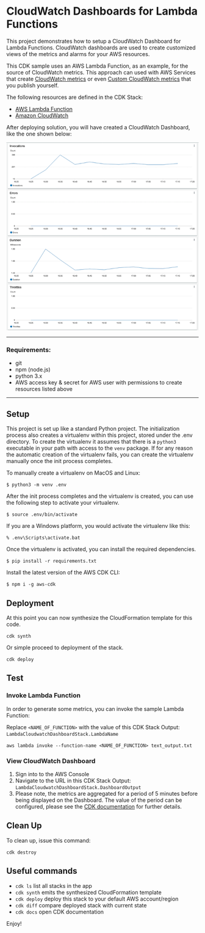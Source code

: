 
# CloudWatch Dashboards for Lambda Functions

This project demonstrates how to setup a CloudWatch Dashboard for Lambda Functions.
CloudWatch dashboards are used to create customized views of the metrics and alarms for your AWS resources.

This CDK sample uses an AWS Lambda Function, as an example, for the source of CloudWatch metrics. This
approach can used with AWS Services that create [CloudWatch metrics](https://docs.aws.amazon.com/AmazonCloudWatch/latest/monitoring/working_with_metrics.html) or even [Custom CloudWatch metrics](https://docs.aws.amazon.com/AmazonCloudWatch/latest/monitoring/publishingMetrics.html) that you publish yourself.

The following resources are defined in the CDK Stack:
- [AWS Lambda Function](https://aws.amazon.com/lambda/)
- [Amazon CloudWatch](https://aws.amazon.com/cloudwatch/)

After deploying solution, you will have created a CloudWatch Dashboard, like the one shown below:

![Sample Dashboard](img/sample_cloudwatch_dashboard.png)

---
### Requirements:

- git
- npm (node.js)
- python 3.x
- AWS access key & secret for AWS user with permissions to create resources listed above

---

## Setup

This project is set up like a standard Python project.  The initialization process also creates
a virtualenv within this project, stored under the .env directory.  To create the virtualenv
it assumes that there is a `python3` executable in your path with access to the `venv` package.
If for any reason the automatic creation of the virtualenv fails, you can create the virtualenv
manually once the init process completes.

To manually create a virtualenv on MacOS and Linux:

```
$ python3 -m venv .env
```

After the init process completes and the virtualenv is created, you can use the following
step to activate your virtualenv.

```
$ source .env/bin/activate
```

If you are a Windows platform, you would activate the virtualenv like this:

```
% .env\Scripts\activate.bat
```

Once the virtualenv is activated, you can install the required dependencies.

```
$ pip install -r requirements.txt
```


Install the latest version of the AWS CDK CLI:

```
$ npm i -g aws-cdk
```

## Deployment

At this point you can now synthesize the CloudFormation template for this code.
```
cdk synth
```

Or simple proceed to deployment of the stack.
```
cdk deploy
```

## Test

### Invoke Lambda Function
In order to generate some metrics, you can invoke the sample Lambda Function:

Replace `<NAME_OF_FUNCTION>` with the value of this CDK Stack Output: `LambdaCloudwatchDashboardStack.LambdaName`
```
aws lambda invoke --function-name <NAME_OF_FUNCTION> text_output.txt
```

### View CloudWatch Dashboard

1) Sign into to the AWS Console
2) Navigate to the URL in this CDK Stack Output: `LambdaCloudwatchDashboardStack.DashboardOutput`
3) Please note, the metrics are aggregated for a period of 5 minutes before being displayed on the Dashboard.  The value of the period can be configured, please see the [CDK documentation](https://docs.aws.amazon.com/cdk/api/latest/python/aws_cdk.aws_cloudwatch/MetricProps.html) for further details.


## Clean Up
To clean up, issue this command:
```
cdk destroy
```

## Useful commands

 * `cdk ls`          list all stacks in the app
 * `cdk synth`       emits the synthesized CloudFormation template
 * `cdk deploy`      deploy this stack to your default AWS account/region
 * `cdk diff`        compare deployed stack with current state
 * `cdk docs`        open CDK documentation

Enjoy!
